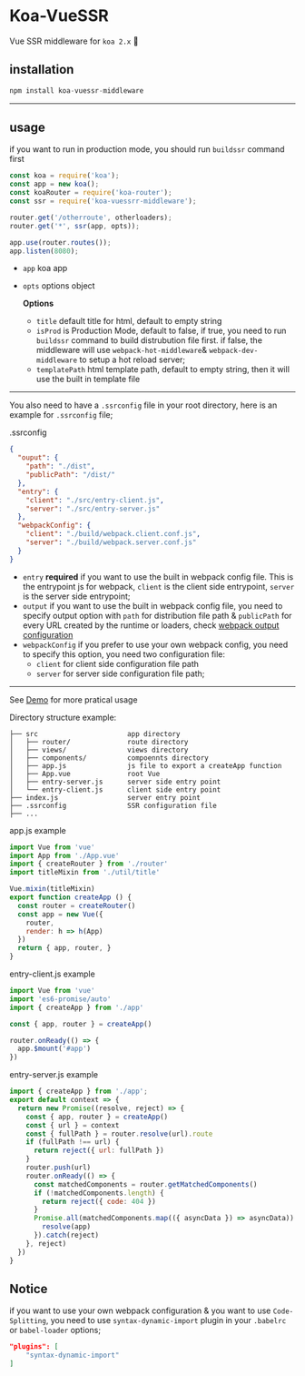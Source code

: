 # Koa-VueSSR
Vue SSR middleware for `koa 2.x` 

## **installation**

```javascript
npm install koa-vuessr-middleware
```
---

## **usage**

if you want to run in production mode, you should run `buildssr` command first

```javascript
const koa = require('koa');
const app = new koa();
const koaRouter = require('koa-router');
const ssr = require('koa-vuessrr-middleware');

router.get('/otherroute', otherloaders);
router.get('*', ssr(app, opts));

app.use(router.routes());
app.listen(8080);
```

- `app` koa app
- `opts` options object

    **Options**
    - `title` default title for html, default to empty string
    - `isProd` is Production Mode, default to false, if true, you need to run `buildssr` command to build distrubution file first. if false, the middleware will use `webpack-hot-middleware`& `webpack-dev-middleware` to setup a hot reload server;
    - `templatePath` html template path, default to empty string, then it will use the built in template file
---

You also need to have a `.ssrconfig` file in your root directory, here is an example for `.ssrconfig` file;

.ssrconfig
```json
{
  "ouput": {
    "path": "./dist", 
    "publicPath": "/dist/"
  },
  "entry": {
    "client": "./src/entry-client.js",
    "server": "./src/entry-server.js"
  },
  "webpackConfig": {
    "client": "./build/webpack.client.conf.js",
    "server": "./build/webpack.server.conf.js"
  }
}
```
- `entry` **required** if you want to use the built in webpack config file. This is the entrypoint js for webpack, `client` is the client side entrypoint, `server` is the server side entrypoint;
- `output` if you want to use the built in webpack config file, you need to specify output option with `path` for distribution file path & `publicPath` for every URL created by the runtime or loaders, check [webpack output configuration](https://webpack.js.org/configuration/output/)
- `webpackConfig` if you prefer to use your own webpack config, you need to specify this option, you need two configuration file: 
    - `client` for client side configuration file path 
    - `server` for server side configuration file path;

---

See [Demo](https://github.com/evont/koa-vuessr-middleware/tree/master/demo) for more pratical usage

Directory structure example:

```
├── src                      app directory
│   ├── router/              route directory
│   ├── views/               views directory
│   ├── components/          compoennts directory
│   ├── app.js               js file to export a createApp function
│   ├── App.vue              root Vue
│   ├── entry-server.js      server side entry point
│   └── entry-client.js      client side entry point
├── index.js                 server entry point
├── .ssrconfig               SSR configuration file
├── ...	
```

app.js example 

```javascript
import Vue from 'vue'
import App from './App.vue'
import { createRouter } from './router'
import titleMixin from './util/title'

Vue.mixin(titleMixin)
export function createApp () {
  const router = createRouter()
  const app = new Vue({
    router,
    render: h => h(App)
  })
  return { app, router, }
}
```

entry-client.js example

```javascript
import Vue from 'vue'
import 'es6-promise/auto'
import { createApp } from './app'

const { app, router } = createApp()

router.onReady(() => {
  app.$mount('#app')
})
```

entry-server.js example

```javascript
import { createApp } from './app';
export default context => {
  return new Promise((resolve, reject) => {
    const { app, router } = createApp()
    const { url } = context
    const { fullPath } = router.resolve(url).route
    if (fullPath !== url) {
      return reject({ url: fullPath })
    }
    router.push(url)
    router.onReady(() => {
      const matchedComponents = router.getMatchedComponents()
      if (!matchedComponents.length) {
        return reject({ code: 404 })
      }
      Promise.all(matchedComponents.map(({ asyncData }) => asyncData)).then(() => {
        resolve(app)
      }).catch(reject)
    }, reject)
  })
}
```

##  **Notice**

if you want to use your own webpack configuration & you want to use `Code-Splitting`, you need to use `syntax-dynamic-import` plugin in your `.babelrc` or `babel-loader` options;

```json
"plugins": [
    "syntax-dynamic-import"
]
```